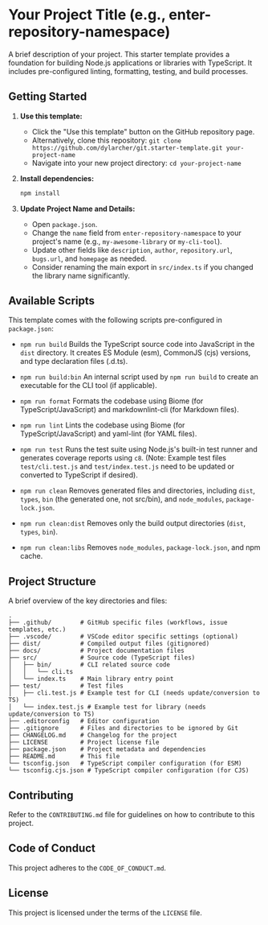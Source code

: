 # Your Project Title (e.g., enter-repository-namespace)

A brief description of your project. This starter template provides a foundation for building Node.js applications or libraries with TypeScript. It includes pre-configured linting, formatting, testing, and build processes.

## Getting Started

1. **Use this template:**
    * Click the "Use this template" button on the GitHub repository page.
    * Alternatively, clone this repository: `git clone https://github.com/dylarcher/git.starter-template.git your-project-name`
    * Navigate into your new project directory: `cd your-project-name`

2. **Install dependencies:**

    ```bash
    npm install
    ```

3. **Update Project Name and Details:**
    * Open `package.json`.
    * Change the `name` field from `enter-repository-namespace` to your project's name (e.g., `my-awesome-library` or `my-cli-tool`).
    * Update other fields like `description`, `author`, `repository.url`, `bugs.url`, and `homepage` as needed.
    * Consider renaming the main export in `src/index.ts` if you changed the library name significantly.

## Available Scripts

This template comes with the following scripts pre-configured in `package.json`:

* `npm run build`
    Builds the TypeScript source code into JavaScript in the `dist` directory. It creates ES Module (esm), CommonJS (cjs) versions, and type declaration files (.d.ts).

* `npm run build:bin`
    An internal script used by `npm run build` to create an executable for the CLI tool (if applicable).

* `npm run format`
    Formats the codebase using Biome (for TypeScript/JavaScript) and markdownlint-cli (for Markdown files).

* `npm run lint`
    Lints the codebase using Biome (for TypeScript/JavaScript) and yaml-lint (for YAML files).

* `npm run test`
    Runs the test suite using Node.js's built-in test runner and generates coverage reports using `c8`. (Note: Example test files `test/cli.test.js` and `test/index.test.js` need to be updated or converted to TypeScript if desired).

* `npm run clean`
    Removes generated files and directories, including `dist`, `types`, `bin` (the generated one, not src/bin), and `node_modules`, `package-lock.json`.

* `npm run clean:dist`
    Removes only the build output directories (`dist`, `types`, `bin`).

* `npm run clean:libs`
    Removes `node_modules`, `package-lock.json`, and npm cache.

## Project Structure

A brief overview of the key directories and files:

```
.
├── .github/        # GitHub specific files (workflows, issue templates, etc.)
├── .vscode/        # VSCode editor specific settings (optional)
├── dist/           # Compiled output files (gitignored)
├── docs/           # Project documentation files
├── src/            # Source code (TypeScript files)
│   ├── bin/        # CLI related source code
│   │   └── cli.ts
│   └── index.ts    # Main library entry point
├── test/           # Test files
│   ├── cli.test.js # Example test for CLI (needs update/conversion to TS)
│   └── index.test.js # Example test for library (needs update/conversion to TS)
├── .editorconfig   # Editor configuration
├── .gitignore      # Files and directories to be ignored by Git
├── CHANGELOG.md    # Changelog for the project
├── LICENSE         # Project license file
├── package.json    # Project metadata and dependencies
├── README.md       # This file
└── tsconfig.json   # TypeScript compiler configuration (for ESM)
└── tsconfig.cjs.json # TypeScript compiler configuration (for CJS)
```

## Contributing

Refer to the `CONTRIBUTING.md` file for guidelines on how to contribute to this project.

## Code of Conduct

This project adheres to the `CODE_OF_CONDUCT.md`.

## License

This project is licensed under the terms of the `LICENSE` file.
